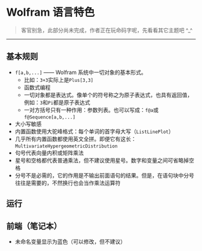 # Wolfram 语言特色

> 客官别急，此部分尚未完成，作者正在玩命码字呢，先看看其它主题吧 ^_^

---

## 基本规则
* `f[a,b,...]` —— Wolfram 系统中一切对象的基本形式。
  * 比如：`3+3`实际上是`Plus[3,3]`
  * 函数式编程
  * 一切对象都是表达式。像单个的符号称之为原子表达式，也具有返回值，例如：`3`和`Pi`都是原子表达式
  * 一对方括号只有一种作用：参数列表。也可以写成：`f@a`或`f@Sequence[a,b,...]`
* 大小写敏感
* 内置函数使用大驼峰格式：每个单词的首字母大写（`ListLinePlot`）
* 几乎所有内置函数都使用英文全拼。即便它有这长：`MultivariateHypergeometricDistribution`
* 句号代表向量内积或矩阵乘法
* 星号和空格都代表普通乘法，但不建议使用星号。数字和变量之间可省略掉空格
* 分号不是必需的，它的作用是不输出前面语句的结果。但是，在语句块中分号往往是需要的，不然换行也会当作乘法运算符

## 运行

## 前端（笔记本）
* 未命名变量显示为蓝色（可以修改，但不建议）
